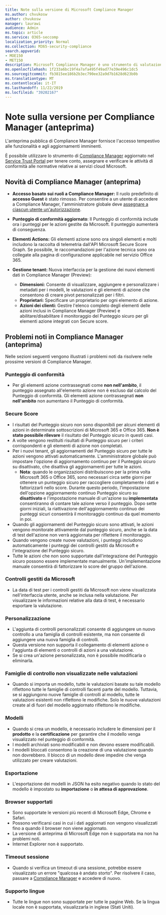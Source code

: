 ```yaml
---
title: Note sulla versione di Microsoft Compliance Manager
ms.author: chvukosw
author: chvukosw
manager: laurawi
audience: Admin
ms.topic: article
ms.service: O365-seccomp
localization_priority: Normal
ms.collection: M365-security-compliance
search.appverid:
- MOE150
- MET150
description: Microsoft Compliance Manager è uno strumento di valutazione dei rischi basato sul flusso di lavoro gratuito in Microsoft Service Trust Portal. Compliance Manager consente di monitorare, assegnare e verificare le attività di conformità alle normative relative ai servizi cloud Microsoft.
ms.openlocfilehash: 1f233a6bc19f4a7afa495f49ad77e39e496c1dc5
ms.sourcegitcommit: fb3815ee186b2b3ec790ee32a9d7b1628d623b0b
ms.translationtype: MT
ms.contentlocale: it-IT
ms.lasthandoff: 11/22/2019
ms.locfileid: "39202167"
---
```

# <a name="release-notes-for-compliance-manager-preview"></a>Note sulla versione per Compliance Manager (anteprima)

L'anteprima pubblica di Compliance Manager fornisce l'accesso tempestivo alle funzionalità e agli aggiornamenti imminenti.

È possibile utilizzare lo strumento di [Compliance Manager](https://servicetrust.microsoft.com/ComplianceManager) aggiornato nel [Service Trust Portal](https://servicetrust.microsoft.com) per tenere conto, assegnare e verificare le attività di conformità alle normative relative ai servizi cloud Microsoft.

## <a name="whats-new-in-compliance-manager-preview"></a>Novità di Compliance Manager (anteprima)

- **Accesso basato sui ruoli a Compliance Manager:** Il ruolo predefinito di **accesso Guest** è stato rimosso. Per consentire a un utente di accedere a Compliance Manager, l'amministratore globale deve [assegnare a ciascun utente un'autorizzazione](compliance-manager-overview.md#permissions).

- **Punteggio di conformità aggiornato**: Il Punteggio di conformità include ora i punteggi per le azioni gestite da Microsoft. Il punteggio aumenterà di conseguenza.

- **Elementi Actions:** Gli elementi azione sono ora singoli elementi e molti includono la raccolta di telemetria dall'API Microsoft Secure Score Graph. Se possibile, le raccomandazioni per l'azione tecnica sono ora collegate alla pagina di configurazione applicabile nel servizio Office 365.

- **Gestione tenant:** Nuova interfaccia per la gestione dei nuovi elementi dati in Compliance Manager (Preview):
    - **Dimensioni:** Consente di visualizzare, aggiungere e personalizzare i metadati per i modelli, le valutazioni e gli elementi di azione che consentono di creare pivot personalizzati per i filtri.
    - **Proprietari:** Specificare un proprietario per ogni elemento di azione.
    - **Azioni dei clienti:** Gestire l'elenco completo degli elementi delle azioni inclusi in Compliance Manager (Preview) e abilitare/disabilitare il monitoraggio del Punteggio sicuro per gli elementi azione integrati con Secure score.

## <a name="known-issues-in-compliance-manager-preview"></a>Problemi noti in Compliance Manager (anteprima)

Nelle sezioni seguenti vengono illustrati i problemi noti da risolvere nelle prossime versioni di Compliance Manager.

### <a name="compliance-score"></a>Punteggio di conformità

- Per gli elementi azione contrassegnati come **non nell'ambito**, il punteggio assegnato all'elemento azione non è escluso dal calcolo del Punteggio di conformità. Gli elementi azione contrassegnati **non nell'ambito** non aumentano il Punteggio di conformità.

### <a name="secure-score"></a>Secure Score

- I risultati del Punteggio sicuro non sono disponibili per alcuni elementi di azioni in determinate sottoscrizioni di Microsoft 365 e Office 365. **Non è stato possibile rilevare** il risultato del Punteggio sicuro in questi casi.
- A volte vengono restituiti risultati di Punteggio sicuro per i criteri corrispondenti e gli elementi di azione non completati.
- Per i nuovi tenant, gli aggiornamenti del Punteggio sicuro per tutte le azioni vengono attivati automaticamente. L'amministratore globale può impostare l'opzione di aggiornamento continuo per il Punteggio sicuro su disattivato, che disattiva gli aggiornamenti per tutte le azioni.
  - **Nota**: quando le organizzazioni distribuiscono per la prima volta Microsoft 365 o Office 365, sono necessari circa sette giorni per ottenere un punteggio sicuro per raccogliere completamente i dati e fattorizzarli nello score. Durante questo periodo, l'impostazione dell'opzione aggiornamento continuo Punteggio sicuro su **disattivato** e l'impostazione manuale di un'azione su **implementata** consentiranno di contare tale azione verso il punteggio. Dopo sette giorni iniziali, la riattivazione dell'aggiornamento continuo dei punteggi sicuri consentirà il monitoraggio continuo da quel momento in poi.
- Quando gli aggiornamenti del Punteggio sicuro sono attivati, le azioni vengono monitorate attivamente dal punteggio sicuro, anche se la data di test dell'azione non verrà aggiornata per riflettere il monitoraggio.
- Quando vengono create nuove valutazioni, i punteggi includono automaticamente i punteggi dei controlli gestiti da Microsoft e l'integrazione del Punteggio sicuro.
- Tutte le azioni che non sono supportate dall'integrazione del Punteggio sicuro possono essere implementate manualmente. Un'implementazione manuale consentirà di fattorizzare lo score del gruppo dell'azione.

### <a name="microsoft-managed-controls"></a>Controlli gestiti da Microsoft

- La data di test per i controlli gestiti da Microsoft non viene visualizzata nell'interfaccia utente, anche se inclusa nella valutazione. Per visualizzare le informazioni relative alla data di test, è necessario esportare la valutazione.

### <a name="customization"></a>Personalizzazione

- L'aggiunta di controlli personalizzati consente di aggiungere un nuovo controllo a una famiglia di controlli esistente, ma non consente di aggiungere una nuova famiglia di controlli.
- Questa versione non supporta il collegamento di elementi azione o l'aggiunta di elementi o controlli di azioni a una valutazione.
- Se si crea un'azione personalizzata, non è possibile modificarla o eliminarla.

### <a name="control-families-not-shown-in-assessments"></a>Famiglie di controllo non visualizzate nelle valutazioni

- Quando si importa un modello, tutte le valutazioni basate su tale modello riflettono tutte le famiglie di controlli facenti parte del modello. Tuttavia, se si aggiungono nuove famiglie di controlli al modello, tutte le valutazioni esistenti non riflettono le modifiche. Solo le nuove valutazioni create al di fuori del modello aggiornato riflettono le modifiche.

### <a name="templates"></a>Modelli

- Quando si crea un modello, è necessario includere le dimensioni per il **prodotto** e la **certificazione** per garantire che il modello venga visualizzato nel punteggio di conformità.
- I modelli archiviati sono modificabili e non devono essere modificabili.
- I modelli bloccati consentono la creazione di una valutazione quando non dovrebbero. Il blocco di un modello deve impedire che venga utilizzato per creare valutazioni.

### <a name="export"></a>Esportazione

- L'esportazione dei modelli in JSON ha esito negativo quando lo stato del modello è impostato su **importazione** o **in attesa di approvazione**.

### <a name="supported-browsers"></a>Browser supportati

- Sono supportate le versioni più recenti di Microsoft Edge, Chrome e Safari.
- Possono verificarsi casi in cui i dati aggiornati non vengono visualizzati fino a quando il browser non viene aggiornato.
- La versione di anteprima di Microsoft Edge non è supportata ma non ha problemi noti.
- Internet Explorer non è supportato.

### <a name="session-timeout"></a>Timeout sessione

- Quando si verifica un timeout di una sessione, potrebbe essere visualizzato un errore "qualcosa è andato storto". Per risolvere il caso, passare a [Compliance Manager](https://servicetrust.microsoft.com/ComplianceManager) e accedere di nuovo.
 
### <a name="language-support"></a>Supporto lingue

- Tutte le lingue non sono supportate per tutte le pagine Web. Se la lingua locale non è supportata, visualizzarla in inglese (Stati Uniti).